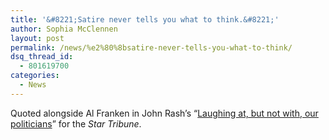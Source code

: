 ```yaml
---
title: '​&#8221;Satire never tells you what to think.&#8221;'
author: Sophia McClennen
layout: post
permalink: /news/%e2%80%8bsatire-never-tells-you-what-to-think/
dsq_thread_id:
  - 801619700
categories:
  - News
---
```

Quoted alongside Al Franken in John Rash&#8217;s &#8220;[Laughing at, but not with, our politicians][1]&#8221; for the *Star Tribune*.

 [1]: http://www.startribune.com/opinion/commentaries/165790446.html